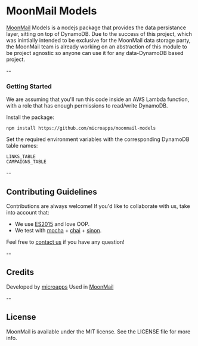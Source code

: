 # MoonMail Models

[MoonMail](https://moonmail.io) Models is a nodejs package that provides the data persistance layer, sitting on top of DynamoDB. Due to the success of this project, which was inintially intended to be exclusive for the MoonMail data storage party, the MoonMail team is already working on an abstraction of this module to be project agnostic so anyone can use it for any data-DynamoDB based project.

--

### Getting Started
We are assuming that you'll run this code inside an AWS Lambda function, with a role that has enough permissions to read/write DynamoDB.

Install the package:

    npm install https://github.com/microapps/moonmail-models

Set the required environment variables with the corresponding DynamoDB table names:

    LINKS_TABLE
    CAMPAIGNS_TABLE

--

## Contributing Guidelines
Contributions are always welcome! If you'd like to collaborate with us, take into account that:

* We use [ES2015](https://babeljs.io/docs/learn-es2015/) and love OOP.
* We test with [mocha](https://github.com/mochajs/mocha) + [chai](https://github.com/chaijs/chai) + [sinon](https://github.com/sinonjs/sinon).

Feel free to <a href="mailto:hi@microapps.com">contact us</a> if you have any question!

--

## Credits
Developed by [microapps](http://microapps.com/?utm_source=moonmail-models-readme&utm_medium=click&utm_campaign=github) Used in [MoonMail](https://moonmail.io/?utm_source=moonmail-models-readme&utm_medium=click&utm_campaign=github) 

--
## License
MoonMail is available under the MIT license. See the LICENSE file for more info.
